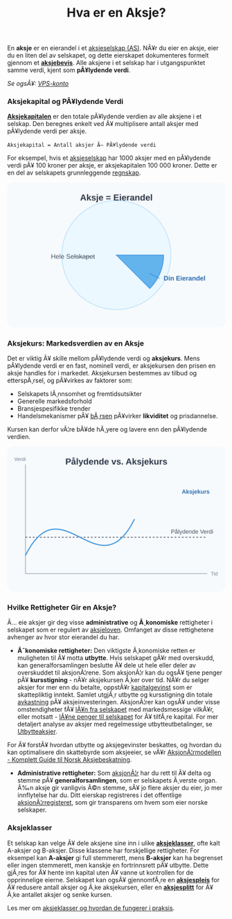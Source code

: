 ﻿---
title: "Hva er en Aksje?"
meta_title: "Hva er en Aksje?"
meta_description: 'En **aksje** er en eierandel i et [aksjeselskap (AS)](/blogs/regnskap/hva-er-et-aksjeselskap "Hva er et Aksjeselskap? Komplett Guide til Selskapsformen"). NÃ¥r ...'
slug: hva-er-en-aksje
type: blog
layout: pages/single
---

En **aksje** er en eierandel i et [aksjeselskap (AS)](/blogs/regnskap/hva-er-et-aksjeselskap "Hva er et Aksjeselskap? Komplett Guide til Selskapsformen"). NÃ¥r du eier en aksje, eier du en liten del av selskapet, og dette eierskapet dokumenteres formelt gjennom et [**aksjebevis**](/blogs/regnskap/hva-er-et-aksjebevis "Hva er et Aksjebevis? En Komplett Guide"). Alle aksjene i et selskap har i utgangspunktet samme verdi, kjent som **pÃ¥lydende verdi**.

*Se ogsÃ¥: [VPS-konto](/blogs/regnskap/vps-konto "VPS-konto - Oppbevaring av aksjer og verdipapirer i VPS")*

### Aksjekapital og PÃ¥lydende Verdi

**[Aksjekapitalen](/blogs/regnskap/hva-er-aksjekapital "Hva er Aksjekapital? Krav og Forklaring")** er den totale pÃ¥lydende verdien av alle aksjene i et selskap. Den beregnes enkelt ved Ã¥ multiplisere antall aksjer med pÃ¥lydende verdi per aksje.

`Aksjekapital = Antall aksjer Ã— PÃ¥lydende verdi`

For eksempel, hvis et [aksjeselskap](/blogs/regnskap/hva-er-et-aksjeselskap "Hva er et Aksjeselskap? Komplett Guide til Selskapsformen") har 1000 aksjer med en pÃ¥lydende verdi pÃ¥ 100 kroner per aksje, er aksjekapitalen 100 000 kroner. Dette er en del av selskapets grunnleggende [regnskap](/blogs/regnskap/hva-er-regnskap "Hva er Regnskap? En komplett guide").

![En illustrasjon som viser at en aksje er en eierandel i et selskap](aksje-eierandel.svg)

### Aksjekurs: Markedsverdien av en Aksje

Det er viktig Ã¥ skille mellom pÃ¥lydende verdi og **aksjekurs**. Mens pÃ¥lydende verdi er en fast, nominell verdi, er aksjekursen den prisen en aksje handles for i markedet. Aksjekursen bestemmes av tilbud og etterspÃ¸rsel, og pÃ¥virkes av faktorer som:

*   Selskapets lÃ¸nnsomhet og fremtidsutsikter
*   Generelle markedsforhold
*   Bransjespesifikke trender
*   Handelsmekanismer pÃ¥ [bÃ¸rsen](/blogs/regnskap/bors "Hva er BÃ¸rs? En Guide til Norsk BÃ¸rs og Aksjehandel") pÃ¥virker **likviditet** og prisdannelse.

Kursen kan derfor vÃ¦re bÃ¥de hÃ¸yere og lavere enn den pÃ¥lydende verdien.

![En graf som viser forskjellen mellom pÃ¥lydende verdi og den svingende aksjekursen](aksje-verdi.svg)

### Hvilke Rettigheter Gir en Aksje?

Ã… eie aksjer gir deg visse **administrative** og **Ã¸konomiske** rettigheter i selskapet som er regulert av [aksjeloven](/blogs/regnskap/hva-er-aksjeloven "Hva er Aksjeloven? Regler for Aksjeselskaper i Norge"). Omfanget av disse rettighetene avhenger av hvor stor eierandel du har.

*   **Ã˜konomiske rettigheter:** Den viktigste Ã¸konomiske retten er muligheten til Ã¥ motta **utbytte**. Hvis selskapet gÃ¥r med overskudd, kan generalforsamlingen beslutte Ã¥ dele ut hele eller deler av overskuddet til aksjonÃ¦rene. Som aksjonÃ¦r kan du ogsÃ¥ tjene penger pÃ¥ **kursstigning** - nÃ¥r aksjekursen Ã¸ker over tid. NÃ¥r du selger aksjer for mer enn du betalte, oppstÃ¥r [kapitalgevinst](/blogs/regnskap/hva-er-kapitalgevinst "Hva er Kapitalgevinst? Komplett Guide til Skatt og RegnskapsfÃ¸ring") som er skattepliktig inntekt. Samlet utgjÃ¸r utbytte og kursstigning din totale [avkastning](/blogs/regnskap/hva-er-avkastning "Hva er Avkastning? Komplett Guide til Investeringsavkastning og Beregning") pÃ¥ aksjeinvesteringen. AksjonÃ¦rer kan ogsÃ¥ under visse omstendigheter fÃ¥ [lÃ¥n fra selskapet](/blogs/regnskap/hva-er-aksjonaerlan-fra-as "Hva er AksjonÃ¦rlÃ¥n fra AS? Regler, Skatt og Praktiske RÃ¥d") med markedsmessige vilkÃ¥r, eller motsatt - [lÃ¥ne penger til selskapet](/blogs/regnskap/hva-er-aksjonaerlan-til-as "Hva er AksjonÃ¦rlÃ¥n til AS? Finansiering, Skatt og Praktiske RÃ¥d") for Ã¥ tilfÃ¸re kapital.
    For mer detaljert analyse av aksjer med regelmessige utbytteutbetalinger, se [Utbytteaksjer](/blogs/regnskap/utbytteaksjer "Utbytteaksjer “ Guide til utbytteaksjer og utbytteavkastning").

For Ã¥ forstÃ¥ hvordan utbytte og aksjegevinster beskattes, og hvordan du kan optimalisere din skattebyrde som aksjeeier, se vÃ¥r [AksjonÃ¦rmodellen - Komplett Guide til Norsk Aksjebeskatning](/blogs/regnskap/aksjonaermodellen-guide "AksjonÃ¦rmodellen - Komplett Guide til Norsk Aksjebeskatning").
*   **Administrative rettigheter:** Som [aksjonÃ¦r](/blogs/regnskap/hva-er-en-aksjonaer "Hva er en AksjonÃ¦r? En Komplett Guide") har du rett til Ã¥ delta og stemme pÃ¥ **generalforsamlingen**, som er selskapets Ã¸verste organ. Ã‰n aksje gir vanligvis Ã©n stemme, sÃ¥ jo flere aksjer du eier, jo mer innflytelse har du. Ditt eierskap registreres i det offentlige [aksjonÃ¦rregisteret](/blogs/regnskap/hva-er-aksjonaerregisteret "Hva er AksjonÃ¦rregisteret? Komplett Guide til Norges AksjonÃ¦rregister"), som gir transparens om hvem som eier norske selskaper.

### Aksjeklasser

Et selskap kan velge Ã¥ dele aksjene sine inn i ulike **[aksjeklasser](/blogs/regnskap/hva-er-aksjeklasser "Hva er Aksjeklasser? A-aksjer og B-aksjer Forklart")**, ofte kalt A-aksjer og B-aksjer. Disse klassene har forskjellige rettigheter. For eksempel kan **A-aksjer** gi full stemmerett, mens **B-aksjer** kan ha begrenset eller ingen stemmerett, men kanskje en fortrinnsrett pÃ¥ utbytte. Dette gjÃ¸res for Ã¥ hente inn kapital uten Ã¥ vanne ut kontrollen for de opprinnelige eierne. Selskapet kan ogsÃ¥ gjennomfÃ¸re en **[aksjespleis](/blogs/regnskap/hva-er-aksjespleis "Hva er Aksjespleis? En Detaljert Guide")** for Ã¥ redusere antall aksjer og Ã¸ke aksjekursen, eller en **[aksjesplitt](/blogs/regnskap/hva-er-aksjesplitt "Hva er en Aksjesplitt? En Komplett Guide")** for Ã¥ Ã¸ke antallet aksjer og senke kursen.

Les mer om [aksjeklasser og hvordan de fungerer i praksis](/blogs/regnskap/hva-er-aksjeklasser "Hva er Aksjeklasser? A-aksjer og B-aksjer Forklart").






